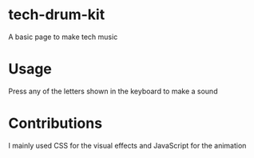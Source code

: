 # tech-drum-kit
A basic page to make tech music
# Usage
Press any of the letters shown in the keyboard to make a sound
# Contributions
I mainly used CSS for the visual effects and JavaScript for the animation
